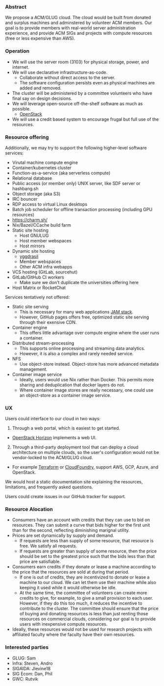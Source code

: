 ### Abstract

We propose a ACM/GLUG cloud. The cloud would be built from donated and surplus machines and adminstered by volunteer ACM members. Our goal is to provide members with real-world server administration experience, and provide ACM SIGs and projects with compute resources (free or less expensive than AWS).

### Operation

- We will use the server room (3103) for physical storage, power, and internet.
- We will use declarative infrastructure-as-code.
  - Collaborate without direct access to the server.
  - The software configuration persists even as physical machines are added and removed.
- The cluster will be administered by a committee volunteers who have final say on design decisions.
- We will leverage open-source off-the-shelf software as much as possible.
  - [OpenStack](https://www.openstack.org/software/)
- We will use a credit based system to encourage frugal but full use of the resources.

### Resource offering

Additionally, we may try to support the following higher-level software services:

  - Virutal machine compute engine
  - Container/kubernetes cluster
  - Function-as-a-service (aka serverless compute)
  - Relational database
  - Public access (or member only) UNIX server, like SDF server or hashbang.sh
  - Object storage (aka S3)
  - IRC bouncer
  - RDP access to virtual Linux desktops
  - Batch job scheduler for offline transaction processing (including GPU resources)
  - https://charm.sh/
  - Nix/Bazel/CCache build farm
  - Static site hosting
    - Host GNULUG
    - Host member webspaces
    - Host mirrors
  - Dynamic site hosting
    - [yggdrasil](https://github.com/acm-uiuc/yggdrasil)
    - Member webspaces
    - Other ACM infra webapps
  - VCS hosting (GitLab, sourcehut)
  - GitLab/GitHub CI workers
    - Make sure we don't duplicate the universities offering here
  - Host Matrix or RocketChat

Services tentatively not offered:

- Static site serving
  - This is necessary for many web applications  [JAM stack](https://www.cloudflare.com/learning/performance/what-is-jamstack/).
  - However, GitHub pages offers free, optimized static site serving through their exensive CDN.
- Container engine
  - This offers little advantage over compute engine where the user runs a container.
- Distributed stream-processing
  - This supports online processing and streaming data analytics.
  - However, it is also a complex and rarely needed service.
- NFS
  - Use object-store instead. Object-store has more advanced metadata management.
- Container image service
  - Ideally, users would use Nix rather than Docker. This permits more sharing and deduplication that docker layers do not.
  - Where container image stores are really necessary, one could use an object-store as a container image service.

### UX

Users could interface to our cloud in two ways:

1. Through a web portal, which is easiest to get started.
  - [OpenStack Horizon](https://www.openstack.org/software/releases/yoga/components/horizon) implements a web UI.
2. Through a third-party deployment tool that can deploy a cloud architecture on multiple clouds, so the user's configuration would not be vendor-locked to the ACM/GLUG cloud.
  - For example [Terraform](https://terraform.io) or [CloudFoundry](https://www.cloudfoundry.org/), support AWS, GCP, Azure, and OpenStack.
  
We would host a static documentation site explaining the resources, limitations, and frequently asked questions.

Users could create issues in our GitHub tracker for support.

### Resource Alocation

- Consumers have an account with credits that they can use to bid on resources. They can submit a curve that bids higher for the first unit than for the second, reflecting diminishing marignal utility.
- Prices are set dynamically by supply and demand.
  - If requests are less than supply of some resource, that resource is free. We satisfy all requests.
  - If requests are greater than supply of some resource, then the price should be set to the greatest price such that the bids less than that price are satisfiable.
- Consumers earn credits if they donate or lease a machine according to the price that the resources are sold at during that period.
  - If one is out of credits, they are incentivized to donate or lease a machine to our cloud. We can let them use their machine while also keeping it used while it would otherwise be idle.
  - At the same time, the committee of volunteers can create more credits to give, for example, to give a small provision to each user. However, if they do this too much, it reduces the incentive to contribute to the cluster. The committee should ensure that the price of buying and donating resources is less than just renting those resources on commercial clouds, considering our goal is to provide users with inexpensive compute resources.
- Ideally, these resources would not be used for research projects with affiliated faculty where the faculty have their own resources.

### Interested parties

- GLUG: Sam
- Infra: Steven, Andro
- SIGAIDA: Jlevine18
- SIG Ecom: Dan, Phil
- GWC: Rutvik
